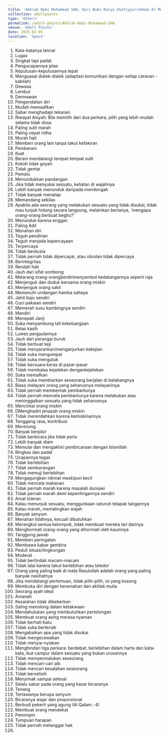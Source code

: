 ```yaml
---
title: 'Akhlak Nabi Muhammad SAW, Dari Buku Karya Shafiyyurrahman Al Mubarakfuri'
collection: adultpoints
type: 'Others'
permalink: /adult-points/Akhlak-Nabi-Muhammad-SAW
venue: 'Adult Points'
date: 2025-02-05
location: 'Space'
---
```


1. Kata-katanya lancar
2. Lugas
3. Singkat tapi padat
4. Pengucapannya jelas
5. Keputusan-keputusannya tepat
6. Menguasai dialek-dialek (adaptasi komunikasi dengan setiap caravan - kabilah)
7. Dewasa
8. Lembut
9. Dermawan
10. Pengendalian diri
11. Mudah memaafkan
12. Sabar menghadapi tekanan
13. Riwayat Aisyah: Bila memilih dari dua perkara, pilih yang lebih mudah selama tidak dosa
14. Paling sulit marah
15. Paling cepat ridha
16. Murah hati
17. Memberi orang lain tanpa takut kefakiran
18. Pemberani
19. Kuat
20. Berani mendatangi tempat-tempat sulit
21. Kokoh tidak goyah
22. Tidak gentar
23. Pemalu
24. Menundukkan pandangan
25. Jika tidak menyukai sesuatu, keliatan di wajahnya
26. Lebih banyak menunduk daripada mendongak
27. Tidak banyak menatap
28. Memandang sekilas
29. Apabila ada seorang yang melakukan sesuatu yang tidak disukai, tidak mau tunjuk hidung secara langsung, melainkan bertanya, 'mengapa orang-orang berbuat begitu?'
30. Menunduk karena enggan
31. Paling Adil
32. Menahan diri
33. Teguh pendirian
34. Teguh menjada kepercayaan
35. Terpercaya
36. Tidak berdusta
37. Tidak pernah tidak dipercayai, atau obrolan tidak dipercaya
38. Berintegritas
39. Rendah hati
40. Jauh dari sifat sombong
41. Melarang orang-orangberdirimenyambut kedatangannya seperti raja
42. Menjenguk dan duduk bersama orang miskin
43. Menjenguk orang sakit
44. Memenuhi undangan hamba sahaya
45. Jahit baju sendiri
46. Cuci pakaian sendiri
47. Memerah susu kambingnya sendiri
48. Mandiri
49. Menepati Janji
50. Suka menyambung tali kekeluargaan
51. Belas kasih
52. Luwes pergaulannya
53. Jauh dari perangai buruk
54. Tidak berbuat keji
55. Tidak menyarankan/menganjurkan kekejian
56. Tidak suka mengumpat
57. Tidak suka mengutuk
58. Tidak bersuara keras di pasar-pasar
59. Tidak membalas kejelekan dengankejelekan
60. Suka memafkan
61. Tidak suka membiarkan seseorang berjalan di belakangnya
62. Biasa melayani orang yang seharusnya melayaninya
63. Tidak pernah membentak pembantunya
64. Tidak pernah mencela pembantunya karena melakukan atau meninggalkan sesuatu yang tidak seharusnya
65. Mencintai orang miskin
66. DMenghadiri jenazah orang miskin
67. Tidak merendahkan karena kemiskinannya
68. Tenggang rasa, kontribusi
69. Merenung
70. Banyak berpikir
71. Tidak berbicara jika tidak perlu
72. Lebih banyak diam
73. Memulai dan mengakhiri pembicaraan dengan bismillah
74. Ringkas dan padat
75. Ucapannya tegas
76. Tidak berlebihan
77. Tidak sembarangan
78. Tidak memuji berlebihan
79. Mengagungkan nikmat meskipun kecil
80. Tidak mencela makanan
81. Tidak pernah marah karena masalah duniawi
82. Tidak pernah marah demi kepentingannya sendiri
83. Amat toleran
84. Kalau menunjuk sesuatu, menggunkaan seluruh telapak tangannya
85. Kalau marah, memalingkan wajah
86. Banyak senyum
87. Menahan lidahnya, kecuali dibutuhkan
88. Merangkul semua kelompok, tidak membuat mereka lari darinya
89. Menghormati orang-orang yang dihormati oleh kaumnya
90. Tanggung jawab
91. Memberi peringatan
92. Membawa kabar gembira
93. Peduli situasi/lingkungan
94. Moderat
95. Tidak bertindak macam-macam
96. Tidak lalai karena takut berlebihan atau teledor
97. Orang yang paling baik di mata Rasulullah adalah orang yang paling banyak nasihatnya
98. Jika mendatangi pertemuan, tidak pilih-pilih, isi yang kosong
99. Membuka diri dengan keramahan dan akhlak mulia
100. Seorang ayah ideal
101. Amanah
102. Kesalahan tidak dibeberkan
103. Saling menolong dalam ketakwaan
104. Mendahulukan yang membutuhkan pertolongan
105. Membuat orang asing merasa nyaman
106. Tidak berhati batu
107. Tidak suka berteriak
108. Mengabaikan apa yang tidak disukai
109. Tidak mengecewakan
110. Tidak menyia-nyiakan
111. Menghindari tiga perkara: berdebat, berlebihan dalam harta dan kata-kata, ikut campur dalam sesuatu yang bukan urusannya
112. Tidak mempermalukan seseorang
113. Tidak mencari-cari aib
114. Tidak mencari kesalahan seseorang
115. Tidak berselisih
116. Menyimak sampai selesai
117. Selalu sabar pada orang yang kasar bicaranya
118. Tenang
119. Tertawanya berupa senyum
120. Bicaranya wajar dan proporsional
121. Berbudi pekerti yang agung (Al Qalam : 4)
122. Membuat orang mendekat
123. Pemimpin
124. Tumpuan harapan
125. Tidak pernah melanggar hak
126. 


